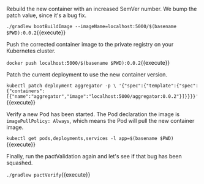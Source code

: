 Rebuild the new container with an increased SemVer number. We bump the patch value, since it's a bug fix.

`./gradlew bootBuildImage --imageName=localhost:5000/$(basename $PWD):0.0.2`{{execute}}

Push the corrected container image to the private registry on your Kubernetes cluster.

`docker push localhost:5000/$(basename $PWD):0.0.2`{{execute}}

Patch the current deployment to use the new container version.

`kubectl patch deployment aggregator -p \
  '{"spec":{"template":{"spec":{"containers":[{"name":"aggregator","image":"localhost:5000/aggregator:0.0.2"}]}}}}'`{{execute}}

Verify a new Pod has been started. The Pod declaration the image is `imagePullPolicy: Always`, which means the Pod will pull the new container image.

`kubectl get pods,deployments,services -l app=$(basename $PWD)`{{execute}}

Finally, run the pactValidation again and let's see if that bug has been squashed.

`./gradlew pactVerify`{{execute}}
